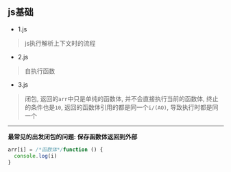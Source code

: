 ## js基础
- 1.js
>js执行解析上下文时的流程

- 2.js
>自执行函数

- 3.js
> 闭包, 返回的`arr`中只是单纯的函数体, 并不会直接执行当前的函数体, 终止的条件也是`10`, 返回的函数体引用的都是同一个`i/(AO)`, 导致执行时都是同一个 
---
**最常见的出发闭包的问题: 保存函数体返回到外部**
```js
arr[i] = /*函数体*/function () {
  console.log(i)
}
```